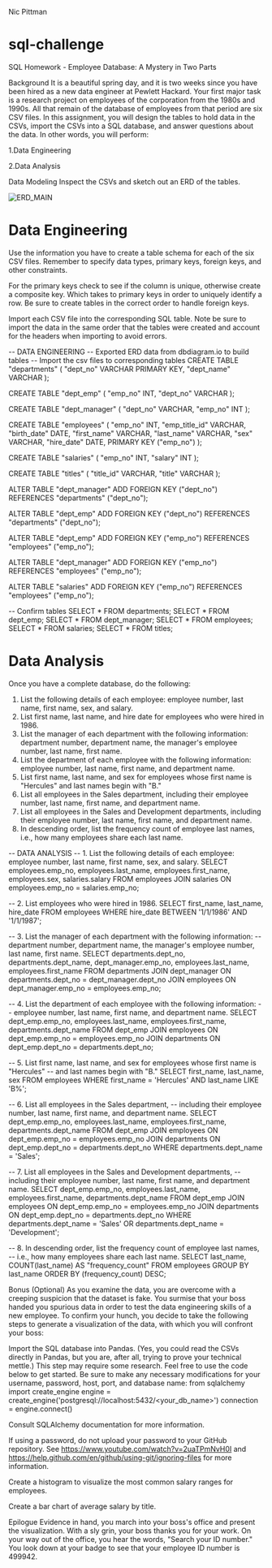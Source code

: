 Nic Pittman
# sql-challenge
SQL Homework - Employee Database: A Mystery in Two Parts

Background
It is a beautiful spring day, and it is two weeks since you have been hired as a new data engineer at Pewlett Hackard. Your first major task is a research project on employees of the corporation from the 1980s and 1990s. All that remain of the database of employees from that period are six CSV files.
In this assignment, you will design the tables to hold data in the CSVs, import the CSVs into a SQL database, and answer questions about the data. In other words, you will perform:


1.Data Engineering


2.Data Analysis


Data Modeling
Inspect the CSVs and sketch out an ERD of the tables.

![ERD_MAIN](https://user-images.githubusercontent.com/69124282/95643741-0e2ebb00-0a7f-11eb-8a8d-64fd032fc6a8.jpg)

# Data Engineering


Use the information you have to create a table schema for each of the six CSV files. Remember to specify data types, primary keys, foreign keys, and other constraints.

For the primary keys check to see if the column is unique, otherwise create a composite key. Which takes to primary keys in order to uniquely identify a row.
Be sure to create tables in the correct order to handle foreign keys.


Import each CSV file into the corresponding SQL table. Note be sure to import the data in the same order that the tables were created and account for the headers when importing to avoid errors.

-- DATA ENGINEERING
-- Exported ERD data from dbdiagram.io to build tables
-- Import the csv files to corresponding tables
CREATE TABLE "departments" (
  "dept_no" VARCHAR PRIMARY KEY,
  "dept_name" VARCHAR
);

CREATE TABLE "dept_emp" (
  "emp_no" INT,
  "dept_no" VARCHAR
);

CREATE TABLE "dept_manager" (
  "dept_no" VARCHAR,
  "emp_no" INT
);

CREATE TABLE "employees" (
  "emp_no" INT,
  "emp_title_id" VARCHAR,
  "birth_date" DATE,
  "first_name" VARCHAR,
  "last_name" VARCHAR,
  "sex" VARCHAR,
  "hire_date" DATE,
  PRIMARY KEY ("emp_no")
);

CREATE TABLE "salaries" (
  "emp_no" INT,
  "salary" INT
);

CREATE TABLE "titles" (
  "title_id" VARCHAR,
  "title" VARCHAR
);

ALTER TABLE "dept_manager" ADD FOREIGN KEY ("dept_no") REFERENCES "departments" ("dept_no");

ALTER TABLE "dept_emp" ADD FOREIGN KEY ("dept_no") REFERENCES "departments" ("dept_no");

ALTER TABLE "dept_emp" ADD FOREIGN KEY ("emp_no") REFERENCES "employees" ("emp_no");

ALTER TABLE "dept_manager" ADD FOREIGN KEY ("emp_no") REFERENCES "employees" ("emp_no");

ALTER TABLE "salaries" ADD FOREIGN KEY ("emp_no") REFERENCES "employees" ("emp_no");


-- Confirm tables
SELECT * FROM departments;
SELECT * FROM dept_emp;
SELECT * FROM dept_manager;
SELECT * FROM employees;
SELECT * FROM salaries;
SELECT * FROM titles;



# Data Analysis
Once you have a complete database, do the following:

1. List the following details of each employee: employee number, last name, first name, sex, and salary.
2. List first name, last name, and hire date for employees who were hired in 1986.
3. List the manager of each department with the following information: department number, department name, the manager's employee number, last name, first name.
4. List the department of each employee with the following information: employee number, last name, first name, and department name.
5. List first name, last name, and sex for employees whose first name is "Hercules" and last names begin with "B."
6. List all employees in the Sales department, including their employee number, last name, first name, and department name.
7. List all employees in the Sales and Development departments, including their employee number, last name, first name, and department name.
8. In descending order, list the frequency count of employee last names, i.e., how many employees share each last name.

-- DATA ANALYSIS
-- 1. List the following details of each employee: employee number, last name, first name, sex, and salary.
SELECT employees.emp_no, employees.last_name, employees.first_name, employees.sex, salaries.salary
FROM employees
JOIN salaries
ON employees.emp_no = salaries.emp_no;

-- 2. List employees who were hired in 1986.
SELECT first_name, last_name, hire_date 
FROM employees
WHERE hire_date BETWEEN '1/1/1986' AND '1/1/1987';

-- 3. List the manager of each department with the following information: 
-- department number, department name, the manager's employee number, last name, first name.
SELECT departments.dept_no, departments.dept_name, dept_manager.emp_no, employees.last_name, employees.first_name
FROM departments
JOIN dept_manager
ON departments.dept_no = dept_manager.dept_no
JOIN employees
ON dept_manager.emp_no = employees.emp_no;

-- 4. List the department of each employee with the following information: 
-- employee number, last name, first name, and department name.
SELECT dept_emp.emp_no, employees.last_name, employees.first_name, departments.dept_name
FROM dept_emp
JOIN employees
ON dept_emp.emp_no = employees.emp_no
JOIN departments
ON dept_emp.dept_no = departments.dept_no;

-- 5. List first name, last name, and sex for employees whose first name is "Hercules" 
-- and last names begin with "B."
SELECT first_name, last_name, sex
FROM employees
WHERE first_name = 'Hercules'
AND last_name LIKE 'B%';

-- 6. List all employees in the Sales department, 
-- including their employee number, last name, first name, and department name.
SELECT dept_emp.emp_no, employees.last_name, employees.first_name, departments.dept_name
FROM dept_emp
JOIN employees
ON dept_emp.emp_no = employees.emp_no
JOIN departments
ON dept_emp.dept_no = departments.dept_no
WHERE departments.dept_name = 'Sales';

-- 7. List all employees in the Sales and Development departments, 
-- including their employee number, last name, first name, and department name.
SELECT dept_emp.emp_no, employees.last_name, employees.first_name, departments.dept_name
FROM dept_emp
JOIN employees
ON dept_emp.emp_no = employees.emp_no
JOIN departments
ON dept_emp.dept_no = departments.dept_no
WHERE departments.dept_name = 'Sales' 
OR departments.dept_name = 'Development';

-- 8. In descending order, list the frequency count of employee last names, 
-- i.e., how many employees share each last name.
SELECT last_name,
COUNT(last_name) AS "frequency_count"
FROM employees
GROUP BY last_name
ORDER BY (frequency_count) DESC;


Bonus (Optional)
As you examine the data, you are overcome with a creeping suspicion that the dataset is fake. You surmise that your boss handed you spurious data in order to test the data engineering skills of a new employee. To confirm your hunch, you decide to take the following steps to generate a visualization of the data, with which you will confront your boss:


Import the SQL database into Pandas. (Yes, you could read the CSVs directly in Pandas, but you are, after all, trying to prove your technical mettle.) This step may require some research. Feel free to use the code below to get started. Be sure to make any necessary modifications for your username, password, host, port, and database name:
from sqlalchemy import create_engine
engine = create_engine('postgresql://localhost:5432/<your_db_name>')
connection = engine.connect()




Consult SQLAlchemy documentation for more information.


If using a password, do not upload your password to your GitHub repository. See https://www.youtube.com/watch?v=2uaTPmNvH0I and https://help.github.com/en/github/using-git/ignoring-files for more information.




Create a histogram to visualize the most common salary ranges for employees.


Create a bar chart of average salary by title.



Epilogue
Evidence in hand, you march into your boss's office and present the visualization. With a sly grin, your boss thanks you for your work. On your way out of the office, you hear the words, "Search your ID number." You look down at your badge to see that your employee ID number is 499942.
